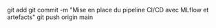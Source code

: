 git add
git commit -m "Mise en place du pipeline CI/CD avec MLflow et artefacts" 
git push origin main 
